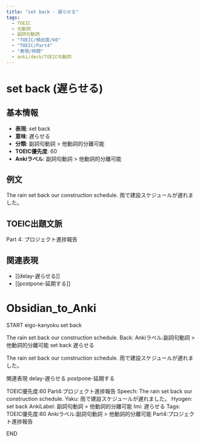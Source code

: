 ```yaml
---
title: "set back - 遅らせる"
tags:
  - TOEIC
  - 句動詞
  - 副詞句動詞
  - "TOEIC/頻出度/60"
  - "TOEIC/Part4"
  - "表現/時間"
  - anki/deck/TOEIC句動詞
---
```


# set back (遅らせる)

## 基本情報
- **表現**: set back
- **意味**: 遅らせる
- **分類**: 副詞句動詞 > 他動詞的分離可能
- **TOEIC優先度**: 60
- **Ankiラベル**: 副詞句動詞 > 他動詞的分離可能

## 例文
The rain set back our construction schedule.
雨で建設スケジュールが遅れました。

## TOEIC出題文脈
Part 4: プロジェクト進捗報告

## 関連表現
- [[delay-遅らせる]]
- [[postpone-延期する]]

# Obsidian_to_Anki
START
eigo-kanyoku
set back

The rain set back our construction schedule.
Back: 
Ankiラベル:副詞句動詞 > 他動詞的分離可能
set back
遅らせる

The rain set back our construction schedule.
雨で建設スケジュールが遅れました。

関連表現
delay-遅らせる
postpone-延期する

TOEIC優先度:60
Part4:プロジェクト進捗報告
Speech: The rain set back our construction schedule.
Yaku: 雨で建設スケジュールが遅れました。
Hyogen: set back
AnkiLabel: 副詞句動詞 > 他動詞的分離可能
Imi: 遅らせる
Tags: TOEIC優先度:60 Ankiラベル:副詞句動詞 > 他動詞的分離可能 Part4:プロジェクト進捗報告
<!--ID: 1751043216902-->
END
